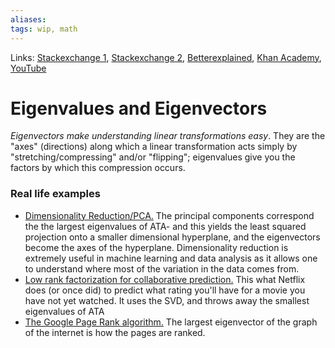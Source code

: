 ```yaml
---
aliases:
tags: wip, math
---
```

Links: [Stackexchange 1](https://math.stackexchange.com/questions/23312/what-is-the-importance-of-eigenvalues-eigenvectors), [Stackexchange 2](https://math.stackexchange.com/questions/1520832/real-life-examples-for-eigenvalues-eigenvectors), [Betterexplained](https://betterexplained.com/articles/linear-algebra-guide/), [Khan Academy](https://www.khanacademy.org/math/linear-algebra/alternate-bases/eigen-everything/v/linear-algebra-introduction-to-eigenvalues-and-eigenvectors), [YouTube](https://www.youtube.com/watch?v=PFDu9oVAE-g)

# Eigenvalues and Eigenvectors
 _Eigenvectors make understanding linear transformations easy_. They are the "axes" (directions) along which a linear transformation acts simply by "stretching/compressing" and/or "flipping"; eigenvalues give you the factors by which this compression occurs.

### Real life examples
- [Dimensionality Reduction/PCA.](https://en.wikipedia.org/wiki/Principal_component_analysis) The principal components correspond the the largest eigenvalues of ATA-   and this yields the least squared projection onto a smaller dimensional hyperplane, and the eigenvectors become the axes of the hyperplane. Dimensionality reduction is extremely useful in machine learning and data analysis as it allows one to understand where most of the variation in the data comes from.
- [Low rank factorization for collaborative prediction.](http://cs229.stanford.edu/proj2006/KleemanDenuitHenderson-MatrixFactorizationForCollaborativePrediction.pdf) This what Netflix does (or once did) to predict what rating you'll have for a movie you have not yet watched. It uses the SVD, and throws away the smallest eigenvalues of ATA  
- [The Google Page Rank algorithm.](https://en.wikipedia.org/wiki/PageRank) The largest eigenvector of the graph of the internet is how the pages are ranked.